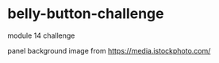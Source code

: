 # belly-button-challenge
module 14 challenge 

panel background image from https://media.istockphoto.com/
